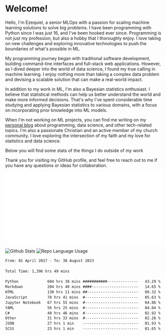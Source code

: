 # Welcome!

Hello, I'm Ezequiel, a senior MLOps with a passion for scaling machine learning solutions to solve big problems. I have been programming with Python since I was just 16, and I've been hooked ever since. Programming is not just my profession, but also a hobby that I thoroughly enjoy. I love taking on new challenges and exploring innovative technologies to push the boundaries of what's possible in ML.

My programming journey began with traditional software development, building command-line interfaces and full-stack web applications. However, as I dived deeper into the world of data science, I found my true calling in machine learning. I enjoy nothing more than taking a complex data problem and devising a scalable solution that can make a real-world impact.

In addition to my work in ML, I'm also a Bayesian statistics enthusiast. I believe that statistical methods can help us better understand the world and make more informed decisions. That's why I've spent considerable time studying and applying Bayesian statistics to various domains, with a focus on incorporating prior knowledge into ML models.

When I'm not working on ML projects, you can find me writing on my [personal blog](https://elc.github.io) about programming, data science, and other tech-related topics. I'm also a passionate Christian and an active member of my church community. I love exploring the intersection of my faith and my love for statistics and data science.

Below you will find some stats of the things I do outside of my work

Thank you for visiting my GitHub profile, and feel free to reach out to me if you have any questions or ideas for collaboration.

![RSS Feed](metrics.plugin.rss.svg)

![Github Stats](https://github-readme-stats.vercel.app/api?username=elc&show_icons=true&theme=gruvbox&border_radius=20&include_all_commits=true&count_private=true&card_width=450) ![Repo Language Usage](https://github-readme-stats.vercel.app/api/top-langs?username=elc&show_icons=true&theme=gruvbox&border_radius=20&include_all_commits=true&count_private=true&layout=compact&langs_count=5&card_width=400)


<!--START_SECTION:waka-->

```txt
From: 01 April 2017 - To: 30 August 2023

Total Time: 1,396 hrs 49 mins

Python             604 hrs 38 mins ###########--------------   43.29 %
Markdown           204 hrs 40 mins ####---------------------   14.65 %
HTML               130 hrs 11 mins ##-----------------------   09.32 %
JavaScript         78 hrs 41 mins  #------------------------   05.63 %
Jupyter Notebook   67 hrs 55 mins  #------------------------   04.86 %
YAML               56 hrs 25 mins  #------------------------   04.04 %
C#                 40 hrs 46 mins  #------------------------   02.92 %
Other              31 hrs 33 mins  #------------------------   02.26 %
JSON               27 hrs 1 min    -------------------------   01.93 %
SCSS               23 hrs 1 min    -------------------------   01.65 %
```

<!--END_SECTION:waka-->
